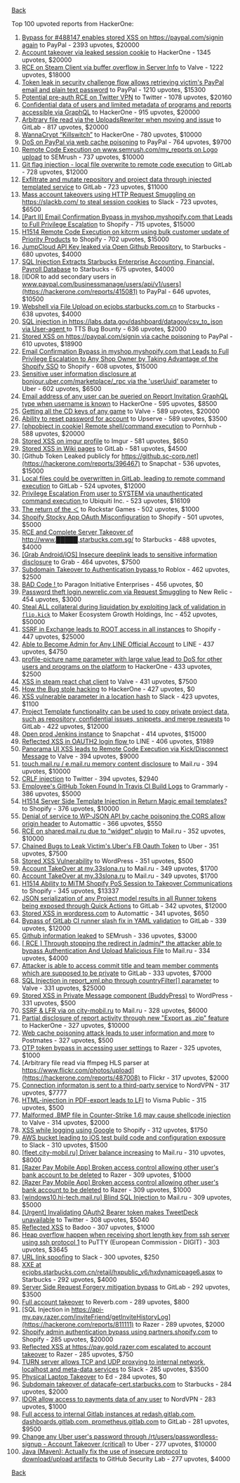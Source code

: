 [Back](../README.md)

Top 100 upvoted reports from HackerOne:

1. [Bypass for #488147 enables stored XSS on https://paypal.com/signin again](https://hackerone.com/reports/510152) to PayPal - 2393 upvotes, $20000
2. [Account takeover via leaked session cookie](https://hackerone.com/reports/745324) to HackerOne - 1345 upvotes, $20000
3. [RCE on Steam Client via buffer overflow in Server Info](https://hackerone.com/reports/470520) to Valve - 1222 upvotes, $18000
4. [Token leak in security challenge flow allows retrieving victim's PayPal email and plain text password](https://hackerone.com/reports/739737) to PayPal - 1210 upvotes, $15300
5. [Potential pre-auth RCE on Twitter VPN](https://hackerone.com/reports/591295) to Twitter - 1078 upvotes, $20160
6. [Confidential data of users and limited metadata of programs and reports accessible via GraphQL](https://hackerone.com/reports/489146) to HackerOne - 915 upvotes, $20000
7. [Arbitrary file read via the UploadsRewriter when moving and issue](https://hackerone.com/reports/827052) to GitLab - 817 upvotes, $20000
8. [WannaCrypt “Killswitch”](https://hackerone.com/reports/228648) to HackerOne - 780 upvotes, $10000
9. [DoS on PayPal via web cache poisoning](https://hackerone.com/reports/622122) to PayPal - 764 upvotes, $9700
10. [Remote Code Execution on www.semrush.com/my_reports on Logo upload](https://hackerone.com/reports/403417) to SEMrush - 737 upvotes, $10000
11. [Git flag injection - local file overwrite to remote code execution](https://hackerone.com/reports/658013) to GitLab - 728 upvotes, $12000
12. [Exfiltrate and mutate repository and project data through injected templated service](https://hackerone.com/reports/446585) to GitLab - 723 upvotes, $11000
13. [Mass account takeovers using HTTP Request Smuggling on https://slackb.com/ to steal session cookies](https://hackerone.com/reports/737140) to Slack - 723 upvotes, $6500
14. [[Part II] Email Confirmation Bypass in myshop.myshopify.com that Leads to Full Privilege Escalation](https://hackerone.com/reports/796808) to Shopify - 715 upvotes, $15000
15. [H1514 Remote Code Execution on kitcrm using bulk customer update of Priority Products](https://hackerone.com/reports/422944) to Shopify - 702 upvotes, $15000
16. [JumpCloud API Key leaked via Open Github Repository.](https://hackerone.com/reports/716292) to Starbucks - 680 upvotes, $4000
17. [SQL Injection Extracts Starbucks Enterprise Accounting, Financial, Payroll Database](https://hackerone.com/reports/531051) to Starbucks - 675 upvotes, $4000
18. [IDOR to add secondary users in www.paypal.com/businessmanage/users/api/v1/users](https://hackerone.com/reports/415081) to PayPal - 646 upvotes, $10500
19. [Webshell via File Upload on ecjobs.starbucks.com.cn](https://hackerone.com/reports/506646) to Starbucks - 638 upvotes, $4000
20. [SQL injection in https://labs.data.gov/dashboard/datagov/csv_to_json via User-agent ](https://hackerone.com/reports/297478) to TTS Bug Bounty - 636 upvotes, $2000
21. [Stored XSS on https://paypal.com/signin via cache poisoning](https://hackerone.com/reports/488147) to PayPal - 610 upvotes, $18900
22. [Email Confirmation Bypass in myshop.myshopify.com that Leads to Full Privilege Escalation to Any Shop Owner by Taking Advantage of the Shopify SSO](https://hackerone.com/reports/791775) to Shopify - 608 upvotes, $15000
23. [Sensitive user information disclosure at bonjour.uber.com/marketplace/_rpc via the 'userUuid' parameter](https://hackerone.com/reports/542340) to Uber - 602 upvotes, $6500
24. [Email address of any user can be queried on Report Invitation GraphQL type when username is known](https://hackerone.com/reports/792927) to HackerOne - 595 upvotes, $8500
25. [Getting all the CD keys of any game](https://hackerone.com/reports/391217) to Valve - 589 upvotes, $20000
26. [Ability to reset password for account](https://hackerone.com/reports/322985) to Upserve  - 589 upvotes, $3500
27. [[phpobject in cookie] Remote shell/command execution](https://hackerone.com/reports/141956) to Pornhub - 588 upvotes, $20000
28. [Stored XSS on imgur profile](https://hackerone.com/reports/484434) to Imgur - 581 upvotes, $650
29. [Stored XSS in Wiki pages](https://hackerone.com/reports/526325) to GitLab - 581 upvotes, $4500
30. [Github Token Leaked publicly for https://github.sc-corp.net](https://hackerone.com/reports/396467) to Snapchat - 536 upvotes, $15000
31. [Local files could be overwritten in GitLab, leading to remote command execution](https://hackerone.com/reports/587854) to GitLab - 524 upvotes, $12000
32. [Privilege Escalation From user to SYSTEM via unauthenticated command execution ](https://hackerone.com/reports/544928) to Ubiquiti Inc. - 523 upvotes, $16109
33. [The return of the ＜](https://hackerone.com/reports/639684) to Rockstar Games - 502 upvotes, $1000
34. [Shopify Stocky App OAuth Misconfiguration](https://hackerone.com/reports/740989) to Shopify - 501 upvotes, $5000
35. [RCE and Complete Server Takeover of http://www.█████.starbucks.com.sg/](https://hackerone.com/reports/502758) to Starbucks - 488 upvotes, $4000
36. [[Grab Android/iOS] Insecure deeplink leads to sensitive information disclosure](https://hackerone.com/reports/401793) to Grab - 464 upvotes, $7500
37. [Subdomain Takeover to Authentication bypass ](https://hackerone.com/reports/335330) to Roblox - 462 upvotes, $2500
38. [BAD Code ! ](https://hackerone.com/reports/180074) to Paragon Initiative Enterprises - 456 upvotes, $0
39. [Password theft login.newrelic.com via Request Smuggling](https://hackerone.com/reports/498052) to New Relic - 454 upvotes, $3000
40. [Steal ALL collateral during liquidation by exploiting lack of validation in `flip.kick`](https://hackerone.com/reports/684092) to Maker Ecosystem Growth Holdings, Inc - 452 upvotes, $50000
41. [SSRF in Exchange leads to ROOT access in all instances](https://hackerone.com/reports/341876) to Shopify - 447 upvotes, $25000
42. [Able to Become Admin for Any LINE Official Account](https://hackerone.com/reports/698579) to LINE - 437 upvotes, $4750
43. [profile-picture name parameter with large value lead to DoS for other users and programs on the platform](https://hackerone.com/reports/764434) to HackerOne - 433 upvotes, $2500
44. [XSS in steam react chat client](https://hackerone.com/reports/409850) to Valve - 431 upvotes, $7500
45. [How the Bug stole hacking](https://hackerone.com/reports/762510) to HackerOne - 427 upvotes, $0
46. [XSS vulnerable parameter in a location hash](https://hackerone.com/reports/146336) to Slack - 423 upvotes, $1100
47. [Project Template functionality can be used to copy private project data, such as repository, confidential issues, snippets, and merge requests](https://hackerone.com/reports/689314) to GitLab - 422 upvotes, $12000
48. [Open prod Jenkins instance](https://hackerone.com/reports/231460) to Snapchat - 414 upvotes, $15000
49. [Reflected XSS in OAUTH2 login flow ](https://hackerone.com/reports/697099) to LINE - 406 upvotes, $1989
50. [Panorama UI XSS leads to Remote Code Execution via Kick/Disconnect Message](https://hackerone.com/reports/631956) to Valve - 394 upvotes, $9000
51. [touch.mail.ru / e.mail.ru memory content disclosure](https://hackerone.com/reports/513236) to Mail.ru - 394 upvotes, $10000
52. [CRLF injection](https://hackerone.com/reports/446271) to Twitter - 394 upvotes, $2940
53. [Employee's GitHub Token Found In Travis CI Build Logs](https://hackerone.com/reports/496937) to Grammarly - 386 upvotes, $5000
54. [H1514 Server Side Template Injection in Return Magic email templates?](https://hackerone.com/reports/423541) to Shopify - 376 upvotes, $10000
55. [Denial of service to WP-JSON API by cache poisoning the CORS allow origin header](https://hackerone.com/reports/591302) to Automattic - 366 upvotes, $550
56. [RCE on shared.mail.ru due to "widget" plugin](https://hackerone.com/reports/518637) to Mail.ru - 352 upvotes, $10000
57. [Chained Bugs to Leak Victim's Uber's FB Oauth Token](https://hackerone.com/reports/202781) to Uber - 351 upvotes, $7500
58. [Stored XSS Vulnerability](https://hackerone.com/reports/643908) to WordPress - 351 upvotes, $500
59. [Account TakeOver at my.33slona.ru](https://hackerone.com/reports/773519) to Mail.ru - 349 upvotes, $1700
60. [Account TakeOver at my.33slona.ru](https://hackerone.com/reports/773519) to Mail.ru - 349 upvotes, $1700
61. [H1514 Ability to MiTM Shopify PoS Session to Takeover Communications](https://hackerone.com/reports/423467) to Shopify - 345 upvotes, $13337
62. [JSON serialization of any Project model results in all Runner tokens being exposed through Quick Actions](https://hackerone.com/reports/509924) to GitLab - 342 upvotes, $12000
63. [Stored XSS in wordpress.com](https://hackerone.com/reports/733248) to Automattic - 341 upvotes, $650
64. [Bypass of GitLab CI runner slash fix in YAML validation](https://hackerone.com/reports/409395) to GitLab - 339 upvotes, $12000
65. [Github information leaked](https://hackerone.com/reports/676212) to SEMrush - 336 upvotes, $3000
66. [[ RCE ] Through stopping the redirect in /admin/* the attacker able to bypass Authentication And Upload Malicious File](https://hackerone.com/reports/683957) to Mail.ru - 334 upvotes, $4000
67. [Attacker is able to access commit title and team member comments which are supposed to be private](https://hackerone.com/reports/502593) to GitLab - 333 upvotes, $7000
68. [SQL Injection in report_xml.php through countryFilter[] parameter](https://hackerone.com/reports/383127) to Valve - 331 upvotes, $25000
69. [Stored XSS in Private Message component (BuddyPress)](https://hackerone.com/reports/487081) to WordPress - 331 upvotes, $500
70. [SSRF & LFR via on city-mobil.ru](https://hackerone.com/reports/748123) to Mail.ru - 328 upvotes, $6000
71. [Partial disclosure of report activity through new "Export as .zip" feature](https://hackerone.com/reports/182358) to HackerOne - 327 upvotes, $10000
72. [Web cache poisoning attack leads to user information and more](https://hackerone.com/reports/492841) to Postmates - 327 upvotes, $500
73. [OTP token bypass in accessing user settings](https://hackerone.com/reports/699082) to Razer - 325 upvotes, $1000
74. [Arbitrary file read via ffmpeg HLS parser at https://www.flickr.com/photos/upload](https://hackerone.com/reports/487008) to Flickr - 317 upvotes, $2000
75. [Connection informaton is sent to a third-party service](https://hackerone.com/reports/752402) to NordVPN - 317 upvotes, $7777
76. [HTML-injection in PDF-export leads to LFI](https://hackerone.com/reports/809819) to Visma Public - 315 upvotes, $500
77. [Malformed .BMP file in Counter-Strike 1.6 may cause shellcode injection](https://hackerone.com/reports/397545) to Valve - 314 upvotes, $2000
78. [XSS while logging using Google](https://hackerone.com/reports/691611) to Shopify - 312 upvotes, $1750
79. [AWS bucket leading to iOS test build code and configuration exposure](https://hackerone.com/reports/404822) to Slack - 310 upvotes, $1500
80. [[fleet.city-mobil.ru] Driver balance increasing](https://hackerone.com/reports/751347) to Mail.ru - 310 upvotes, $8000
81. [[Razer Pay  Mobile App] Broken access control allowing other user's bank account to be deleted](https://hackerone.com/reports/757095) to Razer - 309 upvotes, $1000
82. [[Razer Pay  Mobile App] Broken access control allowing other user's bank account to be deleted](https://hackerone.com/reports/757095) to Razer - 309 upvotes, $1000
83. [[windows10.hi-tech.mail.ru]  Blind SQL Injection ](https://hackerone.com/reports/786044) to Mail.ru - 309 upvotes, $5000
84. [[Urgent] Invalidating OAuth2 Bearer token makes TweetDeck unavailable](https://hackerone.com/reports/210779) to Twitter - 308 upvotes, $5040
85. [Reflected XSS](https://hackerone.com/reports/739601) to Badoo - 307 upvotes, $1000
86. [Heap overflow happen when receiving short length key from ssh server using ssh protocol 1](https://hackerone.com/reports/630462) to PuTTY (European Commission - DIGIT) - 303 upvotes, $3645
87. [URL link spoofing](https://hackerone.com/reports/481472) to Slack - 300 upvotes, $250
88. [XXE at ecjobs.starbucks.com.cn/retail/hxpublic_v6/hxdynamicpage6.aspx](https://hackerone.com/reports/500515) to Starbucks - 292 upvotes, $4000
89. [Server Side Request Forgery mitigation bypass](https://hackerone.com/reports/632101) to GitLab - 292 upvotes, $3500
90. [Full account takeover](https://hackerone.com/reports/314808) to Reverb.com - 289 upvotes, $800
91. [SQL Injection in https://api-my.pay.razer.com/inviteFriend/getInviteHistoryLog](https://hackerone.com/reports/811111) to Razer - 289 upvotes, $2000
92. [Shopify admin authentication bypass using partners.shopify.com](https://hackerone.com/reports/270981) to Shopify - 285 upvotes, $20000
93. [Reflected XSS at https://pay.gold.razer.com escalated to account takeover](https://hackerone.com/reports/723060) to Razer - 285 upvotes, $750
94. [TURN server allows TCP and UDP proxying to internal network, localhost and meta-data services](https://hackerone.com/reports/333419) to Slack - 285 upvotes, $3500
95. [Physical Laptop Takeover](https://hackerone.com/reports/393615) to Ed - 284 upvotes, $0
96. [Subdomain takeover of datacafe-cert.starbucks.com](https://hackerone.com/reports/665398) to Starbucks - 284 upvotes, $2000
97. [IDOR allow access to payments data of any user](https://hackerone.com/reports/751577) to NordVPN - 283 upvotes, $1000
98. [Full access to internal Gitlab instances at redash.gitlab.com, dashboards.gitlab.com, prometheus.gitlab.com](https://hackerone.com/reports/498964) to GitLab - 281 upvotes, $9500
99. [Change any Uber user's password through /rt/users/passwordless-signup - Account Takeover (critical)](https://hackerone.com/reports/143717) to Uber - 277 upvotes, $10000
100. [Java (Maven): Actually fix the use of insecure protocol to download/upload artifacts](https://hackerone.com/reports/807440) to GitHub Security Lab - 277 upvotes, $4000


[Back](../README.md)
